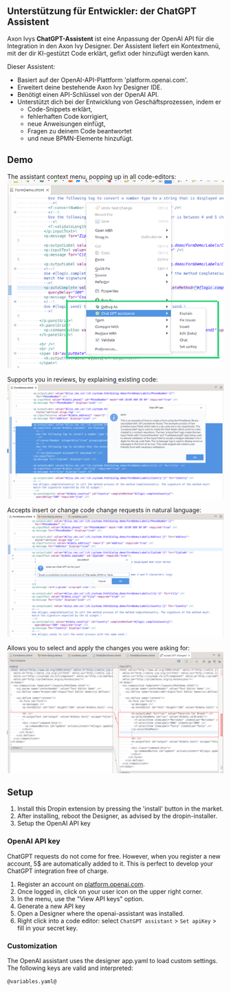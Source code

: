 ## Unterstützung für Entwickler: der ChatGPT Assistent

Axon Ivys **ChatGPT-Assistent** ist eine Anpassung der OpenAI API für die Integration in den Axon Ivy Designer. Der Assistent liefert ein Kontextmenü, mit der dir KI-gestützt Code erklärt, gefixt oder hinzufügt werden kann.

Dieser Assistent:

- Basiert auf der OpenAI-API-Plattform 'platform.openai.com'.
- Erweitert deine bestehende Axon Ivy Designer IDE.
- Benötigt einen API-Schlüssel von der OpenAI API.
- Unterstützt dich bei der Entwicklung von Geschäftsprozessen, indem er 
    - Code-Snippets erklärt, 
    - fehlerhaften Code korrigiert, 
    - neue Anweisungen einfügt, 
    - Fragen zu deinem Code beantwortet 
    - und neue BPMN-Elemente hinzufügt.


## Demo

The assistant context menu, popping up in all code-editors:
![context](docs/chat-gpt-context.png)

Supports you in reviews, by explaining existing code:
![explain](docs/chat-gpt-explain.png)

Accepts insert or change code change requests in natural language:
![explain](docs/chat-gpt-insert.png)

Allows you to select and apply the changes you were asking for:
![explain](docs/chat-gpt-insert-review.png)

## Setup

1. Install this Dropin extension by pressing the 'install' button in the market.
2. After installing, reboot the Designer, as advised by the dropin-installer.
3. Setup the OpenAI API key

### OpenAI API key

ChatGPT requests do not come for free. However, when you register a new account,
 5$ are automatically added to it. This is perfect to develop your ChatGPT integration free of charge.

1. Register an account on [platform.openai.com](https://platform.openai.com/overview).
2. Once logged in, click on your user icon on the upper right corner.
3. In the menu, use the "View API keys" option.
4. Generate a new API key
5. Open a Designer where the openai-assistant was installed.
6. Right click into a code editor: select `ChatGPT assistant` > `Set apiKey` > fill in your secret key.

### Customization

The OpenAI assistant uses the designer app.yaml to load custom settings.
The following keys are valid and interpreted:

```
@variables.yaml@
```

